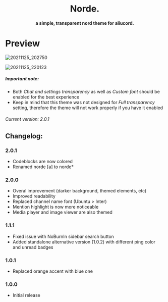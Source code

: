 <h1 align="center">
  Norde.
</h1>

<h4 align="center">a simple, transparent nord theme for aliucord.</h4>

# Preview

![20211125_202750](https://user-images.githubusercontent.com/92243378/143463802-f341d0d3-d91e-427c-afc1-af139b88a0db.jpg)

![20211125_220123](https://user-images.githubusercontent.com/92243378/143464476-deecd8c8-5fda-43d1-a0f7-af0993bab92c.jpg)

##### **Important note**: 
- Both *Chat and settings transparency* as well as *Custom font* should be enabled for the best experience
- Keep in mind that this theme was not designed for *Full transparency* setting, therefore the theme will not work properly if you have it enabled
###### Current version: 2.0.1
## Changelog:
### 2.0.1
- Codeblocks are now colored
- Renamed norde [a] to norde\*
### 2.0.0
- Overal improvement (darker background, themed elements, etc)
- Improved readability
- Replaced channel name font (Ubuntu > Inter)
- Mention highlight is now more noticeable
- Media player and image viewer are also themed
### 1.1.1
- Fixed issue with NoBurnIn sidebar search button
- Added standalone alternative version (1.0.2) with different ping color and unread badges
### 1.0.1 
- Replaced orange accent with blue one
### 1.0.0
- Initial release
